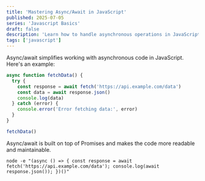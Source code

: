 ```yaml
---
title: 'Mastering Async/Await in JavaScript'
published: 2025-07-05
series: 'Javascript Basics'
draft: false
description: 'Learn how to handle asynchronous operations in JavaScript using async/await.'
tags: ['javascript']
---
```


Async/await simplifies working with asynchronous code in JavaScript. Here's an example:

```javascript
async function fetchData() {
  try {
    const response = await fetch('https://api.example.com/data')
    const data = await response.json()
    console.log(data)
  } catch (error) {
    console.error('Error fetching data:', error)
  }
}

fetchData()
```

Async/await is built on top of Promises and makes the code more readable and maintainable.

```shell title="Running Async/Await Example"
node -e "(async () => { const response = await fetch('https://api.example.com/data'); console.log(await response.json()); })()"
```
